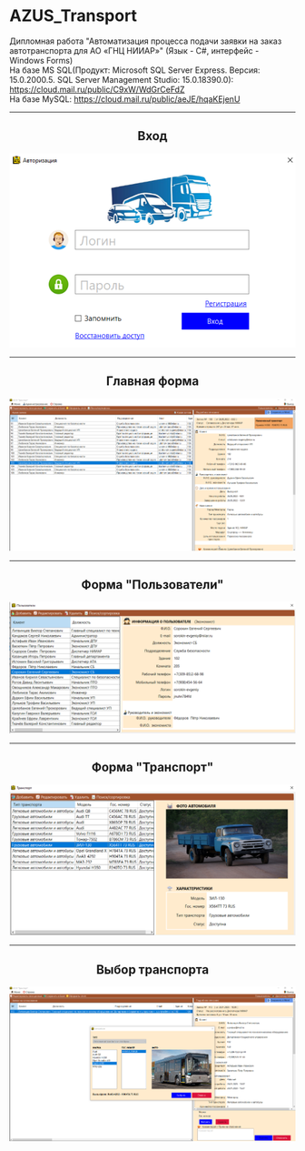 # AZUS_Transport
Дипломная работа "Автоматизация процесса подачи заявки на заказ автотранспорта для AO «ГНЦ НИИАР»" (Язык - С#, интерфейс - Windows Forms)  
На базе MS SQL(Продукт: Microsoft SQL Server Express. Версия: 15.0.2000.5. SQL Server Management Studio: 15.0.18390.0): https://cloud.mail.ru/public/C9xW/WdGrCeFdZ  
На базе MySQL: https://cloud.mail.ru/public/aeJE/hqaKEjenU
<hr/>
<h2 align="center">Вход</h2>
<p align="center">
  <a href="https://raw.githubusercontent.com/kontr24/AZUS_Transport/717665efcbd25153994dbe44514b8621600396dd/ScreenshotsApplication/Entrance.png"><img src="https://github.com/kontr24/AZUS_Transport/blob/717665efcbd25153994dbe44514b8621600396dd/ScreenshotsApplication/Entrance.png"></img></a>
</p>
<hr/>
<h2 align="center">Главная форма</h2>
<p align="center">
  <a href="https://raw.githubusercontent.com/kontr24/AZUS_Transport/6f83e66f6e08db8dab72aa3d2280940b34f0ccea/ScreenshotsApplication/MainForm.png"><img src="https://github.com/kontr24/AZUS_Transport/blob/6f83e66f6e08db8dab72aa3d2280940b34f0ccea/ScreenshotsApplication/MainForm.png"></img></a>
</p>
<hr/>
<h2 align="center">Форма "Пользователи"</h2>
<p align="center">
  <a href="https://raw.githubusercontent.com/kontr24/AZUS_Transport/ec191c74f26d742f6cdf255dbc76584e8f905d29/ScreenshotsApplication/UsersForm.png"><img src="https://github.com/kontr24/AZUS_Transport/blob/ec191c74f26d742f6cdf255dbc76584e8f905d29/ScreenshotsApplication/UsersForm.png"></img></a>
</p>
<hr/>
<h2 align="center">Форма "Транспорт"</h2>
<p align="center">
  <a href="https://raw.githubusercontent.com/kontr24/AZUS_Transport/01586821c504e34d43bf6d26bf37d18198b56721/ScreenshotsApplication/CarsForm.png"><img src="https://github.com/kontr24/AZUS_Transport/blob/01586821c504e34d43bf6d26bf37d18198b56721/ScreenshotsApplication/CarsForm.png"></img></a>
</p>
<hr/>
<h2 align="center">Выбор транспорта</h2>
<p align="center">
  <a href="https://raw.githubusercontent.com/kontr24/AZUS_Transport/12b23f4a3af929d6f5948fcc1dba561a58366a6d/ScreenshotsApplication/ChoiceCar.png"><img src="https://github.com/kontr24/AZUS_Transport/blob/12b23f4a3af929d6f5948fcc1dba561a58366a6d/ScreenshotsApplication/ChoiceCar.png"></img></a>
</p>
